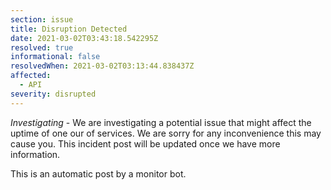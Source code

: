 ```yaml
---
section: issue
title: Disruption Detected
date: 2021-03-02T03:43:18.542295Z
resolved: true
informational: false
resolvedWhen: 2021-03-02T03:13:44.838437Z
affected:
  - API
severity: disrupted
---
```

*Investigating* - We are investigating a potential issue that might affect the uptime of one our of services. We are sorry for any inconvenience this may cause you. This incident post will be updated once we have more information.

This is an automatic post by a monitor bot.
        